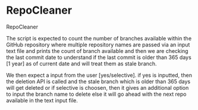 # RepoCleaner
RepoCleaner

The script is expected to count the number of branches available within the GitHub repository where multiple repository names are passed via an input text file and prints the count of branch available and then we are checking the last commit date to understand if the last commit is older than 365 days [1 year] as of current date and will treat them as stale branch. 

We then expect a input from the user [yes/selective]. if yes is inputted, then the deletion API is called and the stale branch which is older than 365 days will get deleted or if selective is choosen, then it gives an additional option to input the branch name to delete else it will go ahead with the next repo available in the text input file.
